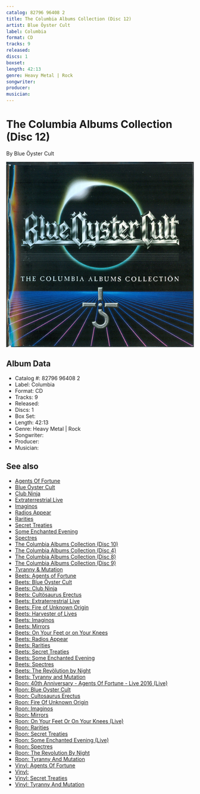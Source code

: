 ```yaml
---
catalog: 82796 96408 2
title: The Columbia Albums Collection (Disc 12)
artist: Blue Öyster Cult
label: Columbia
format: CD
tracks: 9
released: 
discs: 1
boxset: 
length: 42:13
genre: Heavy Metal | Rock
songwriter: 
producer: 
musician: 
---
```


# The Columbia Albums Collection (Disc 12)

By Blue Öyster Cult

![](../../assets/cdcovers/Blue_Oyster_Cult-The_Columbia_Albums_Collection.png)

## Album Data

- Catalog #: 82796 96408 2
- Label: Columbia
- Format: CD
- Tracks: 9
- Released: 
- Discs: 1
- Box Set: 
- Length: 42:13
- Genre: Heavy Metal | Rock
- Songwriter: 
- Producer: 
- Musician: 


## See also

- [Agents Of Fortune](Agents_Of_Fortune.md)
- [Blue Öyster Cult](Blue_Öyster_Cult.md)
- [Club Ninja](Club_Ninja.md)
- [Extraterrestrial Live](Extraterrestrial_Live.md)
- [Imaginos](Imaginos.md)
- [Radios Appear](Radios_Appear-_The_Best_Of_Broadcasts.md)
- [Rarities](Rarities.md)
- [Secret Treaties](Secret_Treaties.md)
- [Some Enchanted Evening](Some_Enchanted_Evening.md)
- [Spectres](Spectres.md)
- [The Columbia Albums Collection (Disc 10)](The_Columbia_Albums_Collection_Disc_10.md)
- [The Columbia Albums Collection (Disc 4)](The_Columbia_Albums_Collection_Disc_4.md)
- [The Columbia Albums Collection (Disc 8)](The_Columbia_Albums_Collection_Disc_8.md)
- [The Columbia Albums Collection (Disc 9)](The_Columbia_Albums_Collection_Disc_9.md)
- [Tyranny & Mutation](Tyranny_and_Mutation.md)
- [Beets: Agents of Fortune](../../Beets/Blue_Öyster_Cult/Agents_of_Fortune.md)
- [Beets: Blue Öyster Cult](../../Beets/Blue_Öyster_Cult/Blue_Öyster_Cult.md)
- [Beets: Club Ninja](../../Beets/Blue_Öyster_Cult/Club_Ninja.md)
- [Beets: Cultösaurus Erectus](../../Beets/Blue_Öyster_Cult/Cultösaurus_Erectus.md)
- [Beets: Extraterrestrial Live](../../Beets/Blue_Öyster_Cult/Extraterrestrial_Live.md)
- [Beets: Fire of Unknown Origin](../../Beets/Blue_Öyster_Cult/Fire_of_Unknown_Origin.md)
- [Beets: Harvester of Lives](../../Beets/Blue_Öyster_Cult/Harvester_of_Lives.md)
- [Beets: Imaginos](../../Beets/Blue_Öyster_Cult/Imaginos.md)
- [Beets: Mirrors](../../Beets/Blue_Öyster_Cult/Mirrors.md)
- [Beets: On Your Feet or on Your Knees](../../Beets/Blue_Öyster_Cult/On_Your_Feet_or_on_Your_Knees.md)
- [Beets: Radios Appear](../../Beets/Blue_Öyster_Cult/Radios_Appear.md)
- [Beets: Rarities](../../Beets/Blue_Öyster_Cult/Rarities.md)
- [Beets: Secret Treaties](../../Beets/Blue_Öyster_Cult/Secret_Treaties.md)
- [Beets: Some Enchanted Evening](../../Beets/Blue_Öyster_Cult/Some_Enchanted_Evening.md)
- [Beets: Spectres](../../Beets/Blue_Öyster_Cult/Spectres.md)
- [Beets: The Revölution by Night](../../Beets/Blue_Öyster_Cult/The_Revölution_by_Night.md)
- [Beets: Tyranny and Mutation](../../Beets/Blue_Öyster_Cult/Tyranny_and_Mutation.md)
- [Roon: 40th Anniversary - Agents Of Fortune - Live 2016 (Live)](../../Roon/Blue_Öyster_Cult/40th_Anniversary_-_Agents_Of_Fortune_-_Live_2016_Live.md)
- [Roon: Blue Oyster Cult](../../Roon/Blue_Öyster_Cult/Blue_Oyster_Cult.md)
- [Roon: Cultosaurus Erectus](../../Roon/Blue_Öyster_Cult/Cultosaurus_Erectus.md)
- [Roon: Fire Of Unknown Origin](../../Roon/Blue_Öyster_Cult/Fire_Of_Unknown_Origin.md)
- [Roon: Imaginos](../../Roon/Blue_Öyster_Cult/Imaginos.md)
- [Roon: Mirrors](../../Roon/Blue_Öyster_Cult/Mirrors.md)
- [Roon: On Your Feet Or On Your Knees (Live)](../../Roon/Blue_Öyster_Cult/On_Your_Feet_Or_On_Your_Knees_Live.md)
- [Roon: Rarities](../../Roon/Blue_Öyster_Cult/Rarities.md)
- [Roon: Secret Treaties](../../Roon/Blue_Öyster_Cult/Secret_Treaties.md)
- [Roon: Some Enchanted Evening (Live)](../../Roon/Blue_Öyster_Cult/Some_Enchanted_Evening_Live.md)
- [Roon: Spectres](../../Roon/Blue_Öyster_Cult/Spectres.md)
- [Roon: The Revolution By Night](../../Roon/Blue_Öyster_Cult/The_Revolution_By_Night.md)
- [Roon: Tyranny And Mutation](../../Roon/Blue_Öyster_Cult/Tyranny_And_Mutation.md)
- [Vinyl: Agents Of Fortune](../../Vinyl/Blue_Öyster_Cult/Agents_Of_Fortune.md)
- [Vinyl: ](../../Vinyl/Blue_Öyster_Cult/Blue_Öyster_Cult.md)
- [Vinyl: Secret Treaties](../../Vinyl/Blue_Öyster_Cult/Secret_Treaties.md)
- [Vinyl: Tyranny And Mutation](../../Vinyl/Blue_Öyster_Cult/Tyranny_And_Mutation.md)
